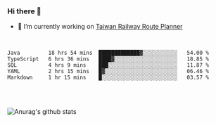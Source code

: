 ### Hi there 👋

- 🔭 I’m currently working on [Taiwan Railway Route Planner](https://github.com/Taiwan-Railway-Route-Planner)

<br/>

<!--START_SECTION:waka-->
```text
Java         18 hrs 54 mins  █████████████▓░░░░░░░░░░░   54.00 % 
TypeScript   6 hrs 36 mins   ████▓░░░░░░░░░░░░░░░░░░░░   18.85 % 
SQL          4 hrs 9 mins    ███░░░░░░░░░░░░░░░░░░░░░░   11.87 % 
YAML         2 hrs 15 mins   █▓░░░░░░░░░░░░░░░░░░░░░░░   06.46 % 
Markdown     1 hr 15 mins    █░░░░░░░░░░░░░░░░░░░░░░░░   03.57 % 
```
<!--END_SECTION:waka-->

<br/>
<br/>

![Anurag's github stats](https://github-readme-stats.vercel.app/api?username=DepickereSven&show_icons=true&theme=tokyonight)



<!--
**DepickereSven/DepickereSven** is a ✨ _special_ ✨ repository because its `README.md` (this file) appears on your GitHub profile.

Here are some ideas to get you started:

- 🔭 I’m currently working on ...
- 🌱 I’m currently learning ...
- 👯 I’m looking to collaborate on ...
- 🤔 I’m looking for help with ...
- 💬 Ask me about ...
- 📫 How to reach me: ...
- 😄 Pronouns: ...
- ⚡ Fun fact: ...
-->
